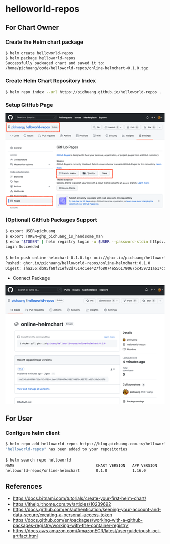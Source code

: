 # helloworld-repos

## For Chart Owner
### Create the Helm chart package
```
$ helm create helloworld-repos
$ helm package helloworld-repos
Successfully packaged chart and saved it to: /home/pichuang/code/helloworld-repos/online-helmchart-0.1.0.tgz
```

### Create Helm Chart Repository Index
```bash
$ helm repo index --url https://pichuang.github.io/helloworld-repos .
```

### Setup GitHub Page

![](/images/github-page.png)

### (Optional) GitHub Packages Support
```bash
$ export USER=pichuang
$ export TOKEN=ghp_pichuang_is_handsome_man
$ echo "$TOKEN" | helm registry login -u $USER --password-stdin https://ghcr.io
Login Succeeded

$ helm push online-helmchart-0.1.0.tgz oci://ghcr.io/pichuang/helloworld-repos
Pushed: ghcr.io/pichuang/helloworld-repos/online-helmchart:0.1.0
Digest: sha256:db95f68f21ef82d7514c1ee427f68074e556178067bc459721a617c59e3e527b
```

- Connect Package

![](/images/github-package.png)

## For User

### Configure helm client
```bash
$ helm repo add helloworld-repos https://blog.pichuang.com.tw/helloworld-repos/
"helloworld-repos" has been added to your repositories

$ helm search repo helloworld
NAME                                    CHART VERSION   APP VERSION     DESCRIPTION
helloworld-repos/online-helmchart       0.1.0           1.16.0          A Helm chart for Kubernetes
```

## References
- https://docs.bitnami.com/tutorials/create-your-first-helm-chart/
- https://ithelp.ithome.com.tw/articles/10239692
- https://docs.github.com/en/authentication/keeping-your-account-and-data-secure/creating-a-personal-access-token
- https://docs.github.com/en/packages/working-with-a-github-packages-registry/working-with-the-container-registry
- https://docs.aws.amazon.com/AmazonECR/latest/userguide/push-oci-artifact.html
